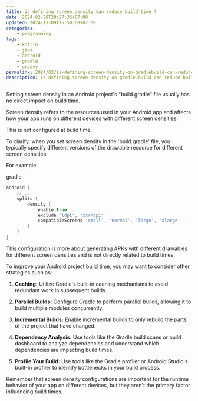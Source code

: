 ```yaml
---
title: is defining screen density can reduce build time ?
date: 2024-02-28T20:27:35+07:00
updated: 2024-11-09T15:50:08+07:00
categories:
    - programming
tags:
    - kotlin
    - java
    - android
    - gradle
    - groovy
permalink: 2024/02/is-defining-screen-density-on-gradlebuild-can-reduce-build-time.html
description: is defining screen density on gradle.build can reduce build time ?
---
```


Setting screen density in  an Android project's "build.gradle" file usually has no direct impact on build time.

Screen density refers to the resources used in your Android app and  affects how your app runs on different devices with different screen densities.

This is not configured at build time.

To clarify, when you set screen density in the 'build.gradle' file, you typically specify different versions of the drawable resource for different screen densities.

 For example:

gradle

```gradle
android {
    // ...
    splits {
        density {
            enable true
            exclude "ldpi", "xxxhdpi"
            compatibleScreens 'small', 'normal', 'large', 'xlarge'
        }
    }
}
````

This configuration is more about generating APKs with different drawables for different screen densities and is not directly related to  build times.

 To improve  your Android project build time, you may want to consider other strategies such as:

1.  **Caching:** Utilize Gradle's built-in caching mechanisms to avoid redundant work in subsequent builds.

2.  **Parallel Builds:** Configure Gradle to perform parallel builds, allowing it to build multiple modules concurrently.

3.  **Incremental Builds:** Enable incremental builds to only rebuild the parts of the project that have changed.

4.  **Dependency Analysis:** Use tools like the Gradle build scans or build dashboard to analyze dependencies and understand which dependencies are impacting build times.

5.  **Profile Your Build:** Use tools like the Gradle profiler or Android Studio's built-in profiler to identify bottlenecks in your build process.

Remember that screen density configurations are important for the runtime behavior of your app on different devices, but they aren't the primary factor influencing build times.
